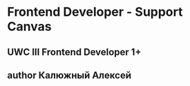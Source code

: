 Frontend Developer - Support Canvas
=========

## UWC III Frontend Developer 1+

## author Калюжный Алексей
